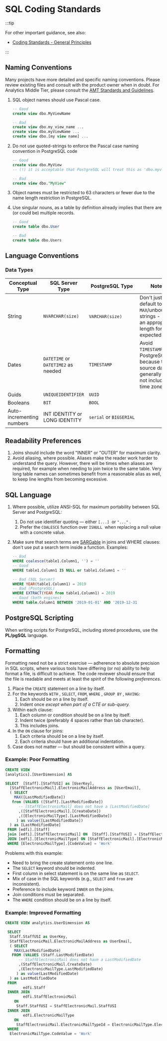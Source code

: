 # SQL Coding Standards

:::tip

For other important guidance, see also:

* [Coding Standards - General Principles](./README.md)

:::

## Naming Conventions

Many projects have more detailed and specific naming conventions. Please review
existing files and consult with the product owner when in doubt. For Analytics
Middle Tier, please consult the [AMT Standards and
Guidelines](https://edfi.atlassian.net/wiki/spaces/EDFITOOLS/pages/24118129/AMT+Standards+and+Guidelines).

1. SQL object names should use Pascal case.

    ```sql
    -- Good
    create view dbo.MyViewName
    
    -- Bad
    create view dbo.my_view_name ...
    create view dbo.myViewName ...
    create view dbo.[my view name] ...
    ```

2. Do not use quoted-strings to enforce the Pascal case naming convention in
   PostgreSQL code

    ```sql
    -- Good
    create view dbo.MyView
    -- (!) it is acceptable that PostgreSQL will treat this as 'dbo.myview'
    
    -- Bad
    create view dbo."MyView"
    ```

3. Object names must be restricted to 63 characters or fewer due to the name
   length restriction in PostgreSQL.
4. Use singular nouns, as a table by definition already implies that there are
   (or could be) multiple records.

    ```sql
    -- Good
    create table dbo.User
    
    -- Bad
    create table dbo.Users
    ```

## Language Conventions

### Data Types

| Conceptual Type | SQL Server Type | PostgreSQL Type | Notes |
| --- | --- | --- | --- |
| ​String | `NVARCHAR(size)​` | `VARCHAR(size)`​ | Don't just default to `MAX`/unbounded strings - use an appropriate length for the expected data. |
| Dates | `DATETIME` or `DATETIME2` as needed | `TIMESTAMP` | Avoid `TIMESTAMPTZ` on PostgreSQL because the source data generally do not include time zone. |
| Guids | `UNIQUEIDENTIFIER` | `UUID` |     |
| Booleans | `BIT` | `BOOL` |     |
| Auto-incrementing numbers | INT IDENTITY or LONG IDENTITY | `serial` or `BIGSERIAL` |     |

## Readability Preferences

1. Joins should include the word "INNER" or "OUTER" for maximum clarity.
2. Avoid aliasing, where possible. Aliases make the reader work harder to
   understand the query. However, there will be times when aliases are required,
   for example when needing to join twice to the same table. Very long table
   names can sometimes benefit from a reasonable alias as well, to keep line
   lengths from becoming excessive.

## SQL Language

1. Where possible, utilize ANSI-SQL for maximum portability between SQL Server
   and PostgreSQL:
    1. Do not use identifier quoting — either `[...]`  or `"..."` .
    2. Prefer the `COALESCE` function over `ISNULL`  when replacing a null value
       with a concrete value.
2. Make sure that search terms are
   [SARGable](https://www.sqlshack.com/how-to-use-sargable-expressions-in-t-sql-queries-performance-advantages-and-examples/)
   in joins and WHERE clauses: don't use put a search term inside a function.
   Examples:

    ```sql
    -- Bad
    WHERE coalesce(table1.Column1, '') = ''
    -- Good
    WHERE table1.Column1 IS NULL or table1.Column1 = ''
    
    -- Bad (SQL Server)
    WHERE YEAR(table1.Column1) = 2019
    -- Bad (PostgreSQL)
    WHERE EXTRACT(YEAR from table1.Column1) = 2019
    -- Good (both engines)
    WHERE table.Column1 BETWEEN '2019-01-01' AND '2019-12-31
    ```

## PostgreSQL Scripting

When writing scripts for PostgreSQL, including stored procedures, use the
**PL/pgSQL** language.

## Formatting

Formatting need not be a strict exercise — adherence to absolute precision in
SQL scripts, where various tools have differing (or no) ability to help format a
file, is difficult to achieve. The code reviewer should ensure that the file is
readable and meets at least the *spirit* of the following *preferences*.

1. Place the `CREATE` statement on a line by itself.
2. For the keywords `WITH` , `SELECT`, `FROM`, `WHERE` , `GROUP BY` , `HAVING`:
    1. Each should be on a line by itself.
    2. Indent once *except when part of a CTE or sub-query.*
3. Within each clause:
    1. Each column or condition should be on a line by itself.
    2. Indent twice (preferably 4 spaces rather than tab character).
    3. This includes joins.
4. In the `ON` clause for joins:
    1. Each criteria should be on a line by itself.
    2. Each criteria should have an additional indentation.
5. Case does not matter — but should be consistent within a query.

### Example: Poor Formatting

```sql
CREATE VIEW 
[analytics].[UserDimension] AS

SELECT  [Staff].[StaffUSI] as [UserKey],
  [StaffElectronicMail].ElectronicMailAddress as [UserEmail],
  ( SELECT 
    MAX([LastModifiedDate])
   from (VALUES ([Staff].[LastModifiedDate])
      -- [StaffElectronicMail] does not have a [LastModifiedDate]
      ,([StaffElectronicMail].[CreateDate])
      ,([ElectronicMailType].[LastModifiedDate])
     ) as value([LastModifiedDate])
  ) as [LastModifiedDate]
 FROM [edfi].[Staff]
 join [edfi].[StaffElectronicMail] ON  [Staff].[StaffUSI] = [StaffElectronicMail].StaffUSI
 JOIN [edfi].[ElectronicMailType] ON [StaffElectronicMail].[ElectronicMailTypeId] = [ElectronicMailType].[ElectronicMailTypeId]
 WHERE [ElectronicMailType].[CodeValue] = 'Work'
```

Problems with this example:

* Need to bring the create statement onto one line.
* The `SELECT` keyword should be indented.
* First column in select statement is on the same line as `SELECT`.
* Mix of case in the SQL keywords (e.g., `SELECT` and `from` are inconsistent).
* Preference to include keyword `INNER` on the joins.
* Join conditions must be separated.
* The `WHERE` condition should be on a line by itself.

### Example: Improved Formatting

```sql
CREATE VIEW analytics.UserDimension AS

 SELECT 
  Staff.StaffUSI as UserKey,
  StaffElectronicMail.ElectronicMailAddress as UserEmail,
  ( SELECT 
    MAX(LastModifiedDate)
   FROM (VALUES (Staff.LastModifiedDate)
      -- StaffElectronicMail does not have a LastModifiedDate
      ,(StaffElectronicMail.CreateDate)
      ,(ElectronicMailType.LastModifiedDate)
     ) as value(LastModifiedDate)
  ) as LastModifiedDate
 FROM 
        edfi.Staff
 INNER JOIN 
        edfi.StaffElectronicMail 
    ON 
     Staff.StaffUSI = StaffElectronicMail.StaffUSI
 INNER JOIN 
        edfi.ElectronicMailType
    ON 
     StaffElectronicMail.ElectronicMailTypeId = ElectronicMailType.ElectronicMailTypeId
 WHERE 
  ElectronicMailType.CodeValue = 'Work'
```
